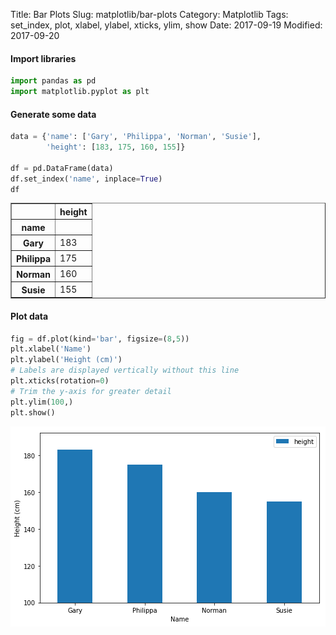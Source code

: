 Title: Bar Plots
Slug: matplotlib/bar-plots
Category: Matplotlib
Tags: set_index, plot, xlabel, ylabel, xticks, ylim, show
Date: 2017-09-19
Modified: 2017-09-20

#### Import libraries


```python
import pandas as pd
import matplotlib.pyplot as plt
```

#### Generate some data


```python
data = {'name': ['Gary', 'Philippa', 'Norman', 'Susie'],
        'height': [183, 175, 160, 155]}

df = pd.DataFrame(data)
df.set_index('name', inplace=True)
df
```




<div>
<style>
    .dataframe thead tr:only-child th {
        text-align: right;
    }

    .dataframe thead th {
        text-align: left;
    }

    .dataframe tbody tr th {
        vertical-align: top;
    }
</style>
<table border="1" class="dataframe">
  <thead>
    <tr style="text-align: right;">
      <th></th>
      <th>height</th>
    </tr>
    <tr>
      <th>name</th>
      <th></th>
    </tr>
  </thead>
  <tbody>
    <tr>
      <th>Gary</th>
      <td>183</td>
    </tr>
    <tr>
      <th>Philippa</th>
      <td>175</td>
    </tr>
    <tr>
      <th>Norman</th>
      <td>160</td>
    </tr>
    <tr>
      <th>Susie</th>
      <td>155</td>
    </tr>
  </tbody>
</table>
</div>



#### Plot data


```python
fig = df.plot(kind='bar', figsize=(8,5))
plt.xlabel('Name')
plt.ylabel('Height (cm)')
# Labels are displayed vertically without this line
plt.xticks(rotation=0)
# Trim the y-axis for greater detail
plt.ylim(100,)
plt.show()
```


![png](../images/bar-plots_6_0.png)
